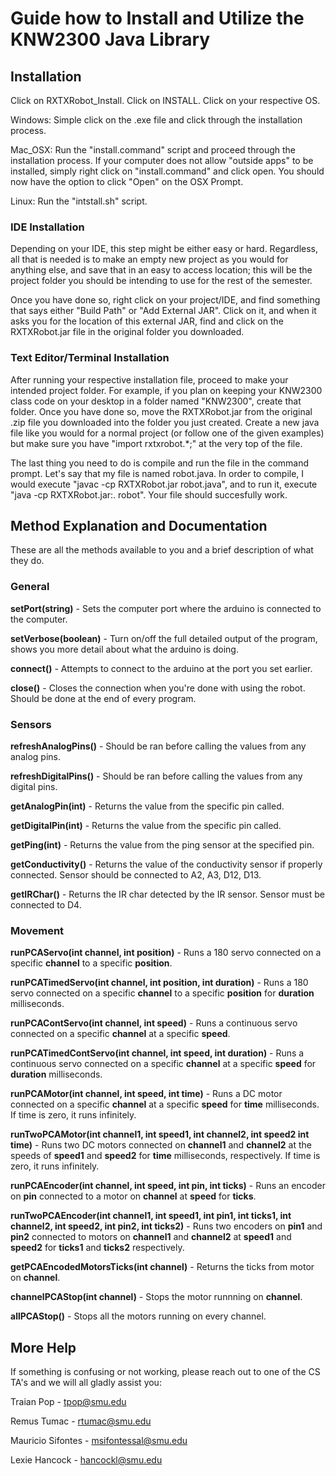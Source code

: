 # Guide how to Install and Utilize the KNW2300 Java Library

## Installation

Click on RXTXRobot_Install. Click on INSTALL. Click on your respective OS.

Windows: Simple click on the .exe file and click through the installation process.

Mac_OSX: Run the "install.command" script and proceed through the installation process. If your computer does not allow "outside apps" to be installed, simply right click on "install.command" and click open. You should now have the option to click "Open" on the OSX Prompt.

Linux: Run the "intstall.sh" script.

### IDE Installation

Depending on your IDE, this step might be either easy or hard. Regardless, all that is needed is to make an empty new project as you would for anything else, and save that in an easy to access location; this will be the project folder you should be intending to use for the rest of the semester.

Once you have done so, right click on your project/IDE, and find something that says either "Build Path" or "Add External JAR". Click on it, and when it asks you for the location of this external JAR, find and click on the RXTXRobot.jar file in the original folder you downloaded. 

### Text Editor/Terminal Installation

After running your respective installation file, proceed to make your intended project folder. For example, if you plan on keeping your KNW2300 class code on your desktop in a folder named "KNW2300", create that folder. Once you have done so, move the RXTXRobot.jar from the original .zip file you downloaded into the folder you just created. Create a new java file like you would for a normal project (or follow one of the given examples) but make sure you have "import rxtxrobot.\*;" at the very top of the file.

The last thing you need to do is compile and run the file in the command prompt. Let's say that my file is named robot.java. In order to compile, I would execute "javac -cp RXTXRobot.jar robot.java", and to run it, execute "java -cp RXTXRobot.jar:. robot". Your file should succesfully work.

## Method Explanation and Documentation

These are all the methods available to you and a brief description of what they do.

### General

**setPort(string)** - Sets the computer port where the arduino is connected to the computer.

**setVerbose(boolean)** - Turn on/off the full detailed output of the program, shows you more detail about what the arduino is doing.

**connect()** - Attempts to connect to the arduino at the port you set earlier.

**close()** - Closes the connection when you're done with using the robot. Should be done at the end of every program.

### Sensors

**refreshAnalogPins()** - Should be ran before calling the values from any analog pins.

**refreshDigitalPins()** - Should be ran before calling the values from any digital pins. 

**getAnalogPin(int)** - Returns the value from the specific pin called.

**getDigitalPin(int)** - Returns the value from the specific pin called. 

**getPing(int)** - Returns the value from the ping sensor at the specified pin. 

**getConductivity()** - Returns the value of the conductivity sensor if properly connected. Sensor should be connected to A2, A3, D12, D13.

**getIRChar()** - Returns the IR char detected by the IR sensor. Sensor must be connected to D4.

### Movement

**runPCAServo(int channel, int position)** - Runs a 180 servo connected on a specific **channel** to a specific **position**.

**runPCATimedServo(int channel, int position, int duration)** - Runs a 180 servo connected on a specific **channel** to a specific **position** for **duration** milliseconds.

**runPCAContServo(int channel, int speed)** - Runs a continuous servo connected on a specific **channel** at a specific **speed**.

**runPCATimedContServo(int channel, int speed, int duration)** - Runs a continuous servo connected on a specific **channel** at a specific **speed** for **duration** milliseconds.

**runPCAMotor(int channel, int speed, int time)** - Runs a DC motor connected on a specific **channel** at a specific **speed** for **time** milliseconds. If time is zero, it runs infinitely.

**runTwoPCAMotor(int channel1, int speed1, int channel2, int speed2 int time)** - Runs two DC motors connected on **channel1** and **channel2** at the speeds of **speed1** and **speed2** for **time** milliseconds, respectively. If time is zero, it runs infinitely. 

**runPCAEncoder(int channel, int speed, int pin, int ticks)** - Runs an encoder on **pin** connected to a motor on **channel** at **speed** for **ticks**.

**runTwoPCAEncoder(int channel1, int speed1, int pin1, int ticks1, int channel2, int speed2, int pin2, int ticks2)** - Runs two encoders on **pin1** and **pin2** connected to motors on **channel1** and **channel2** at **speed1** and **speed2** for **ticks1** and **ticks2** respectively.

**getPCAEncodedMotorsTicks(int channel)** - Returns the ticks from motor on **channel**.

**channelPCAStop(int channel)** - Stops the motor runnning on **channel**.

**allPCAStop()** - Stops all the motors running on every channel.

## More Help

If something is confusing or not working, please reach out to one of the CS TA's and we will all gladly assist you:

Traian Pop - tpop@smu.edu

Remus Tumac - rtumac@smu.edu

Mauricio Sifontes - msifontessal@smu.edu

Lexie Hancock - hancockl@smu.edu









